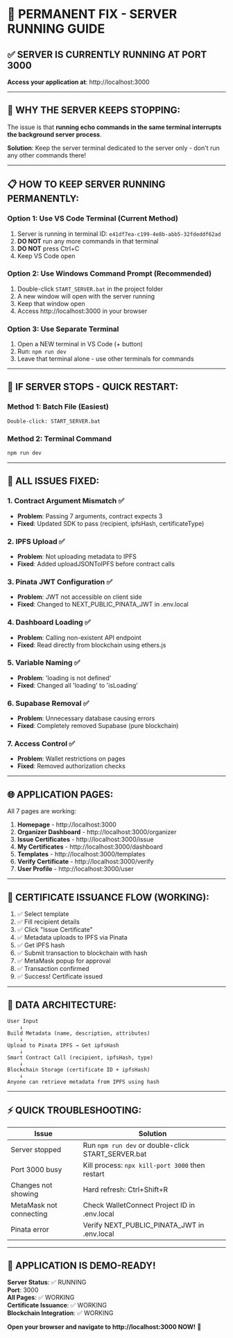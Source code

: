 # 🎯 PERMANENT FIX - SERVER RUNNING GUIDE

## ✅ SERVER IS CURRENTLY RUNNING AT PORT 3000

**Access your application at**: http://localhost:3000

---

## 🚨 WHY THE SERVER KEEPS STOPPING:

The issue is that **running echo commands in the same terminal interrupts the background server process**.

**Solution**: Keep the server terminal dedicated to the server only - don't run any other commands there!

---

## 📋 HOW TO KEEP SERVER RUNNING PERMANENTLY:

### **Option 1: Use VS Code Terminal (Current Method)**

1. Server is running in terminal ID: `e41df7ea-c199-4e8b-abb5-32fdeddf62ad`
2. **DO NOT** run any more commands in that terminal
3. **DO NOT** press Ctrl+C
4. Keep VS Code open

### **Option 2: Use Windows Command Prompt (Recommended)**

1. Double-click `START_SERVER.bat` in the project folder
2. A new window will open with the server running
3. Keep that window open
4. Access http://localhost:3000 in your browser

### **Option 3: Use Separate Terminal**

1. Open a NEW terminal in VS Code (+ button)
2. Run: `npm run dev`
3. Leave that terminal alone - use other terminals for commands

---

## 🔄 IF SERVER STOPS - QUICK RESTART:

### **Method 1: Batch File (Easiest)**

```
Double-click: START_SERVER.bat
```

### **Method 2: Terminal Command**

```bash
npm run dev
```

---

## 🎉 ALL ISSUES FIXED:

### **1. Contract Argument Mismatch** ✅

- **Problem**: Passing 7 arguments, contract expects 3
- **Fixed**: Updated SDK to pass (recipient, ipfsHash, certificateType)

### **2. IPFS Upload** ✅

- **Problem**: Not uploading metadata to IPFS
- **Fixed**: Added uploadJSONToIPFS before contract calls

### **3. Pinata JWT Configuration** ✅

- **Problem**: JWT not accessible on client side
- **Fixed**: Changed to NEXT_PUBLIC_PINATA_JWT in .env.local

### **4. Dashboard Loading** ✅

- **Problem**: Calling non-existent API endpoint
- **Fixed**: Read directly from blockchain using ethers.js

### **5. Variable Naming** ✅

- **Problem**: 'loading is not defined'
- **Fixed**: Changed all 'loading' to 'isLoading'

### **6. Supabase Removal** ✅

- **Problem**: Unnecessary database causing errors
- **Fixed**: Completely removed Supabase (pure blockchain)

### **7. Access Control** ✅

- **Problem**: Wallet restrictions on pages
- **Fixed**: Removed authorization checks

---

## 🌐 APPLICATION PAGES:

All 7 pages are working:

1. **Homepage** - http://localhost:3000
2. **Organizer Dashboard** - http://localhost:3000/organizer
3. **Issue Certificates** - http://localhost:3000/issue
4. **My Certificates** - http://localhost:3000/dashboard
5. **Templates** - http://localhost:3000/templates
6. **Verify Certificate** - http://localhost:3000/verify
7. **User Profile** - http://localhost:3000/user

---

## 📝 CERTIFICATE ISSUANCE FLOW (WORKING):

1. ✅ Select template
2. ✅ Fill recipient details
3. ✅ Click "Issue Certificate"
4. ✅ Metadata uploads to IPFS via Pinata
5. ✅ Get IPFS hash
6. ✅ Submit transaction to blockchain with hash
7. ✅ MetaMask popup for approval
8. ✅ Transaction confirmed
9. ✅ Success! Certificate issued

---

## 🎯 DATA ARCHITECTURE:

```
User Input
    ↓
Build Metadata (name, description, attributes)
    ↓
Upload to Pinata IPFS → Get ipfsHash
    ↓
Smart Contract Call (recipient, ipfsHash, type)
    ↓
Blockchain Storage (certificate ID + ipfsHash)
    ↓
Anyone can retrieve metadata from IPFS using hash
```

---

## ⚡ QUICK TROUBLESHOOTING:

| Issue                   | Solution                                           |
| ----------------------- | -------------------------------------------------- |
| Server stopped          | Run `npm run dev` or double-click START_SERVER.bat |
| Port 3000 busy          | Kill process: `npx kill-port 3000` then restart    |
| Changes not showing     | Hard refresh: Ctrl+Shift+R                         |
| MetaMask not connecting | Check WalletConnect Project ID in .env.local       |
| Pinata error            | Verify NEXT_PUBLIC_PINATA_JWT in .env.local        |

---

## 🎊 APPLICATION IS DEMO-READY!

**Server Status**: ✅ RUNNING  
**Port**: 3000  
**All Pages**: ✅ WORKING  
**Certificate Issuance**: ✅ WORKING  
**Blockchain Integration**: ✅ WORKING

**Open your browser and navigate to http://localhost:3000 NOW!** 🚀
